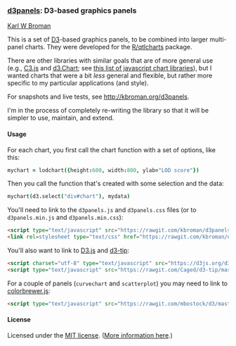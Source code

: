 ### [d3panels](http://kbroman.org/d3panels): D3-based graphics panels

[Karl W Broman](http://kbroman.org)

This is a set of [D3](http://d3js.org)-based graphics panels, to
be combined into larger multi-panel charts.  They were developed for
the [R/qtlcharts](http://kbroman.org/qtlcharts) package.

There are other libraries with similar goals that are of more general
use (e.g., [C3.js](http://c3js.org) and
[d3.Chart](http://misoproject.com/d3-chart/); see
[this list of javascript chart libraries](http://blog.webkid.io/javascript-chart-libraries/)),
but I wanted charts that were a bit _less_ general and flexible, but
rather more specific to my particular applications (and style).

For snapshots and live tests, see <http://kbroman.org/d3panels>.

I'm in the process of completely re-writing the library so that it
will be simpler to use, maintain, and extend.

#### Usage

For each chart, you first call the chart function with a set of
options, like this:

```coffeescript
mychart = lodchart({height:600, width:800, ylab="LOD score"})
```

Then you call the function that's created with some selection and the
data:

```coffeescript
mychart(d3.select("div#chart"), mydata)
```

You'll need to link to the `d3panels.js` and `d3panels.css` files (or
to `d3panels.min.js` and `d3panels.min.css`):

```html
<script type="text/javascript" src="https://rawgit.com/kbroman/d3panels/master/d3panels.js"></script>
<link rel=stylesheet type="text/css" href="https://rawgit.com/kbroman/d3panels/master/d3panels.css">
```

You'll also want to link to [D3.js](https://d3js.org) and
[d3-tip](https://github.com/Caged/d3-tip):

```html
<script charset="utf-8" type="text/javascript" src="https://d3js.org/d3.v3.min.js"></script>
<script type="text/javascript" src="https://rawgit.com/Caged/d3-tip/master/index.js"></script>
```

For a couple of panels (`curvechart` and `scatterplot`) you may need
to link to [colorbrewer.js](https://github.com/mbostock/d3/blob/master/lib/colorbrewer/colorbrewer.js):

```html
<script type="text/javascript" src="https://rawgit.com/mbostock/d3/master/lib/colorbrewer/colorbrewer.js"></script>
```

#### License

Licensed under the
[MIT license](License.md). ([More information here](http://en.wikipedia.org/wiki/MIT_License).)
